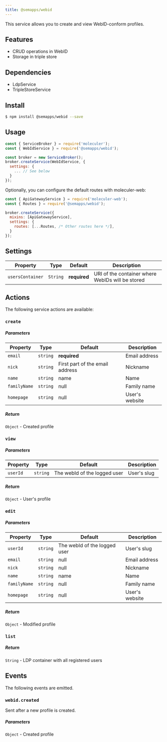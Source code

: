 ```yaml
---
title: @semapps/webid
---
```


This service allows you to create and view WebID-conform profiles.

## Features

- CRUD operations in WebID
- Storage in triple store

## Dependencies

- LdpService
- TripleStoreService

## Install

```bash
$ npm install @semapps/webid --save
```

## Usage

```js
const { ServiceBroker } = require('moleculer');
const { WebIdService } = require('@semapps/webid');

const broker = new ServiceBroker();
broker.createService(WebIdService, {
  settings: {
    ... // See below
  }
});
```

Optionally, you can configure the default routes with moleculer-web:

```js
const { ApiGatewayService } = require('moleculer-web');
const { Routes } = require('@semapps/webid');

broker.createService({
  mixins: [ApiGatewayService],
  settings: {
    routes: [...Routes, /* Other routes here */],
  }
});
```

## Settings

| Property | Type | Default | Description |
| -------- | ---- | ------- | ----------- |
| `usersContainer` | `String` | **required** | URI of the container where WebIDs will be stored |

## Actions

The following service actions are available:

### `create`

##### Parameters
| Property | Type | Default | Description |
| -------- | ---- | ------- | ----------- |
| `email` | `string` | **required** | Email address |
| `nick` | `string` | First part of the email address | Nickname |
| `name` | `string` | name | Name |
| `familyName` | `string` | null | Family name |
| `homepage` | `string` | null | User's website |

##### Return
`Object` - Created profile

### `view`

##### Parameters
| Property | Type | Default | Description |
| -------- | ---- | ------- | ----------- |
| `userId` | `string` | The webId of the logged user | User's slug  |

##### Return
`Object` - User's profile

### `edit`

##### Parameters
| Property | Type | Default | Description |
| -------- | ---- | ------- | ----------- |
| `userId` | `string` | The webId of the logged user | User's slug  |
| `email` | `string` | null | Email address |
| `nick` | `string` | null | Nickname |
| `name` | `string` | name | Name |
| `familyName` | `string` | null | Family name |
| `homepage` | `string` | null | User's website |

##### Return
`Object` - Modified profile

### `list`

##### Return
`String` - LDP container with all registered users

## Events

The following events are emitted.

### `webid.created`

Sent after a new profile is created.

##### Parameters

`Object` - Created profile